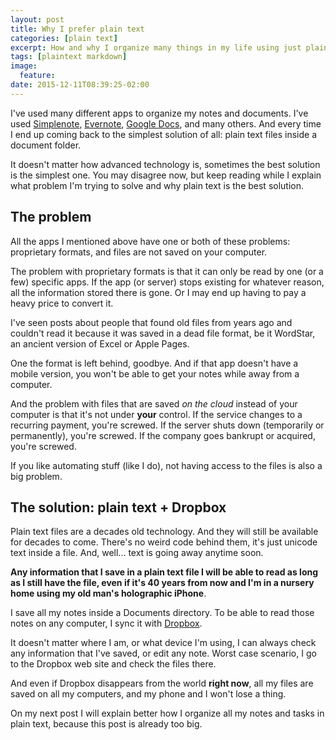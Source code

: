 ```yaml
---
layout: post
title: Why I prefer plain text
categories: [plain text]
excerpt: How and why I organize many things in my life using just plain text instead of modern apps.
tags: [plaintext markdown]
image:
  feature:
date: 2015-12-11T08:39:25-02:00
---
```


I've used many different apps to organize my notes and documents. I've used [Simplenote][simplenote], [Evernote][evernote], [Google Docs][googledocs], and many others. And every time I end up coming back to the simplest solution of all: plain text files inside a document folder.

It doesn't matter how advanced technology is, sometimes the best solution is the simplest one. You may disagree now, but keep reading while I explain what problem I'm trying to solve and why plain text is the best solution.

## The problem ##

All the apps I mentioned above have one or both of these problems: proprietary formats, and files are not saved on your computer.

The problem with proprietary formats is that it can only be read by one (or a few) specific apps. If the app (or server) stops existing for whatever reason, all the information stored there is gone. Or I may end up having to pay a heavy price to convert it.

I've seen posts about people that found old files from years ago and couldn't read it because it was saved in a dead file format, be it WordStar, an ancient version of Excel or Apple Pages.

One the format is left behind, goodbye. And if that app doesn't have a mobile version, you won't be able to get your notes while away from a computer.

And the problem with files that are saved *on the cloud* instead of your computer is that it's not under **your** control. If the service changes to a recurring payment, you're screwed. If the server shuts down (temporarily or permanently), you're screwed. If the company goes bankrupt or acquired, you're screwed.

If you like automating stuff (like I do), not having access to the files is also a big problem.

## The solution: plain text + Dropbox ##

Plain text files are a decades old technology. And they will still be available for decades to come. There's no weird code behind them, it's just unicode text inside a file. And, well... text is going away anytime soon.

**Any information that I save in a plain text file I will be able to read as long as I still have the file, even if it's 40 years from now and I'm in a nursery home using my old man's holographic iPhone**.

I save all my notes inside a Documents directory. To be able to read those notes on any computer, I sync it with [Dropbox][dropbox].

It doesn't matter where I am, or what device I'm using, I can always check any information that I've saved, or edit any note. Worst case scenario, I go to the Dropbox web site and check the files there.

And even if Dropbox disappears from the world **right now**, all my files are saved on all my computers, and my phone and I won't lose a thing.

On my next post I will explain better how I organize all my notes and tasks in plain text, because this post is already too big.

[simplenote]:http://simplenote.com
[evernote]:http://evernote.com
[googledocs]:http://docs.google.com
[dropbox]:http://dropbox.com
